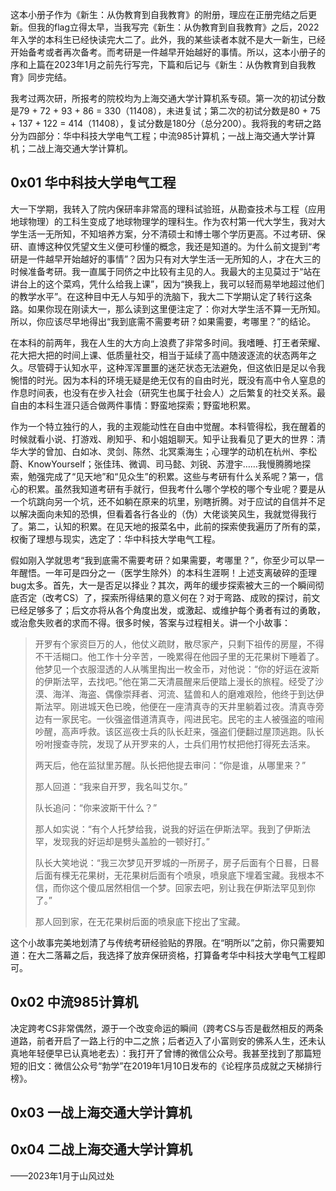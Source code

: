 这本小册子作为《新生：从伪教育到自我教育》的附册，理应在正册完结之后更新。但我的flag立得太早，当我写完《新生：从伪教育到自我教育》之后，2022年入学的本科生已经快读完大二了。此外，我的某些读者本就不是大一新生，已经开始备考或者再次备考。而考研是一件越早开始越好的事情。所以，这本小册子的序和上篇在2023年1月之前先行写完，下篇和后记与《新生：从伪教育到自我教育》同步完结。

我考过两次研，所报考的院校均为上海交通大学计算机系专硕。第一次的初试分数是79 + 72 + 93 + 86 = 330（11408），未进复试；第二次的初试分数是80 + 75 + 137 + 122 = 414（11408），复试分数是180分（总分200）。我将我的考研之路分为四部分：华中科技大学电气工程；中流985计算机；一战上海交通大学计算机；二战上海交通大学计算机。

## 0x01 华中科技大学电气工程

大一下学期，我转入了院内保研率非常高的理科试验班，从勘查技术与工程（应用地球物理）的工科生变成了地球物理学的理科生。作为农村第一代大学生，我对大学生活一无所知，不知培养方案，分不清硕士和博士哪个学历更高。不过考研、保研、直博这种仅凭望文生义便可秒懂的概念，我还是知道的。为什么前文提到“考研是一件越早开始越好的事情”？因为只有对大学生活一无所知的人，才在大三的时候准备考研。我一直属于同侪之中比较有主见的人。我最大的主见莫过于“站在讲台上的这个菜鸡，凭什么给我上课”，因为“换我上，我可以轻而易举地超过他们的教学水平”。在这种目中无人与知乎的洗脑下，我大二下学期认定了转行这条路。如果你现在刚读大一，那么读到这里便注定了：你对大学生活不算一无所知。所以，你应该尽早地得出“我到底需不需要考研？如果需要，考哪里？”的结论。

在本科的前两年，我在人生的大方向上浪费了非常多时间。我嗜睡、打王者荣耀、花大把大把的时间上课、低质量社交，相当于延续了高中随波逐流的状态两年之久。尽管碍于认知水平，这种浑浑噩噩的迷茫状态无法避免，但这依旧是足以令我惋惜的时光。因为本科的环境无疑是绝无仅有的自由时光，既没有高中令人窒息的作息时间表，也没有在步入社会（研究生也属于社会人）之后繁复的社交关系。最自由的本科生涯只适合做两件事情：野蛮地探索；野蛮地积累。

作为一个特立独行的人，我的主观能动性在自由中觉醒。本科管得松，我在醒着的时候就看小说、打游戏、刷知乎、和小姐姐聊天。知乎让我看见了更大的世界：清华大学的曾加、白如冰、灵剑、陈然、北冥乘海生；心理学的动机在杭州、李松蔚、KnowYourself；张佳玮、微调、司马懿、刘锐、苏澄宇……我慢腾腾地探索，勉强完成了“见天地”和“见众生”的积累。这些与考研有什么关系呢？第一，信心的积累。虽然我知道考研有手就行，但我考什么哪个学校的哪个专业呢？要是从一个坑跳向另一个坑，还不如躺在原来的坑里，别瞎折腾。对于应试的自信并不足以解决面向未知的恐惧，但看着各行各业的（伪）大佬谈笑风生，我就觉得我行了。第二，认知的积累。在见天地的报菜名中，此前的探索使我遍历了所有的菜，权衡了理想与现实，选定了：华中科技大学电气工程。

假如刚入学就思考“我到底需不需要考研？如果需要，考哪里？”，你至少可以早一年醒悟。一年可是四分之一（医学生除外）的本科生涯啊！上述支离破碎的歪理bug太多。首先，大一是否足以择业？其次，两年的缓步探索被大三的一个瞬间彻底否定（改考CS）了，探索所得结果的意义何在？对于弯路、成败的探讨，前文已经足够多了；后文亦将从各个角度出发，或激起、或维护每个勇者有过的勇敢，或治愈失败者的求而不得。很多时候，答案与过程相关。讲一个小故事：

> 开罗有个家资巨万的人，他仗义疏财，散尽家产，只剩下祖传的房屋，不得不干活糊口。他工作十分辛苦，一晚累得在他园子里的无花果树下睡着了。他梦见一个衣服湿透的人从嘴里掏出一枚金币，对他说：“你的好运在波斯的伊斯法罕，去找吧。”他在第二天清晨醒来后便踏上漫长的旅程。经受了沙漠、海洋、海盗、偶像崇拜者、河流、猛兽和人的磨难艰险，他终于到达伊斯法罕。刚进城天色已晚，他便在一座清真寺的天井里躺着过夜。清真寺旁边有一家民宅。一伙强盗借道清真寺，闯进民宅。民宅的主人被强盗的喧闹吵醒，高声呼救。该区巡夜士兵的队长赶来，强盗们便翻过屋顶逃跑。队长吩咐搜查寺院，发现了从开罗来的人，士兵们用竹杖把他打得死去活来。
> 
> 两天后，他在监狱里苏醒。队长把他提去审问：“你是谁，从哪里来？”
> 
> 那人回道：“我来自开罗，我名叫艾尔。”
> 
> 队长追问：“你来波斯干什么？”
> 
> 那人如实说：“有个人托梦给我，说我的好运在伊斯法罕。我到了伊斯法罕，发现我的好运却是劈头盖脸的一顿好打。”
> 
> 队长大笑地说：“我三次梦见开罗城的一所房子，房子后面有个日晷，日晷后面有棵无花果树，无花果树后面有个喷泉，喷泉底下埋着宝藏。我根本不信，而你这个傻瓜居然相信一个梦。回家去吧，别让我在伊斯法罕见到你了。”
> 
> 那人回到家，在无花果树后面的喷泉底下挖出了宝藏。

这个小故事完美地划清了与传统考研经验贴的界限。在“明所以”之前，你只需要知道：在大二落幕之后，我选择了放弃保研资格，打算备考华中科技大学电气工程即可。

## 0x02 中流985计算机

决定跨考CS非常偶然，源于一个改变命运的瞬间（跨考CS与否是截然相反的两条道路，前者开启了一路上行的中二之旅；后者迈入了小富则安的佛系人生，还未认真地年轻便早已认真地老去）：我打开了曾博的微信公众号。我甚至找到了那篇短短的旧文：微信公众号“勃学”在2019年1月10日发布的《论程序员成就之天梯排行榜》。

## 0x03 一战上海交通大学计算机

## 0x04 二战上海交通大学计算机

——2023年1月于山风过处